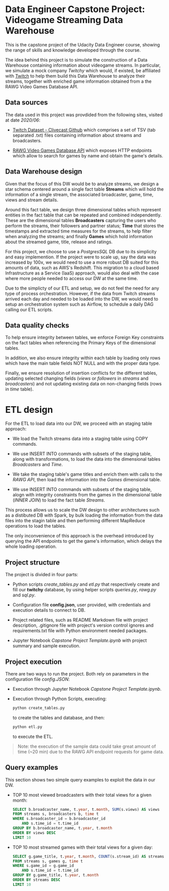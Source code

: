 # Data Engineer Capstone Project: Videogame Streaming Data Warehouse

This is the capstone project of the Udacity Data Engineer course, showing the
range of skills and knowledge developed through the course.

The idea behind this project is to simulate the construction of a Data
Warehouse containing information about videogame streams. In particular, we
simulate a mock company *Twitchy* which would, if existed, be affiliated with
[Twitch](http://twitch.tv/) to help them build this Data Warehouse to analyze
their streams, together with enriched game information obtained from a the RAWG
Video Games Database API.


## Data sources

The data used in this project was provdided from the following sites, visited
at date *2020/06*:

- [Twitch Dataset - Clivecast Github](https://clivecast.github.io/) which
    comprises a set of TSV (tab separated .txt) files containing information
    about streams and broadcasters.

- [RAWG Video Games Database API](https://rawg.io/apidocs) which exposes HTTP
    endpoints which allow to search for games by name and obtain the game's
    details.


## Data Warehouse design

Given that the focus of this DW would be to analyze streams, we design a star
schema centered around a single fact table **Streams** which will hold the
information of a single stream, the associated broadcaster, game, time, views
and stream details.

Around this fact table, we design three dimensional tables which represent
entities in the fact table that can be repeated and combined independently.
These are the dimensional tables **Broadcasters** capturing the users who
perform the streams, their followers and partner status; **Time** that stores
the timestamps and extracted time measures for the streams, to help filter when
analyzing the streams; and finally **Games** which hold information about the
streamed game, title, release and ratings.

For this project, we choose to use a *PostgresSQL* DB due to its simplicity and
easy implemention. If the project were to scale up, say the data was increased
by 100x, we would need to use a more robust DB suited for this amounts of data,
such as AWS's Redshift. This migration to a cloud based Infrastructure as a
Service (IaaS) approach, would also deal with the case where more people
needed to access our DW at the same time.

Due to the simplicty of our ETL and setup, we do not feel the need for any type
of process orchestration. However, if the data from Twitch streams arrived each
day and needed to be loaded into the DW, we would need to setup an orchestration
system such as Airflow, to schedule a daily DAG calling our ETL scripts.


## Data quality checks

To help ensure integrity between tables, we enforce Foreign Key constraints on
the fact tables when referencing the Primary Keys of the dimensional tables.


In addition, we also ensure integrity within each table by loading only rows
which have the main table fields NOT NULL and with the proper data type.

Finally, we ensure resolution of insertion conflicts for the different tables,
updating selected changing fields (*views* or *followers* in *streams* and
*broadcasters*) and not updating existing data on non-changing fields (rows in
*time* table).


# ETL design

For the ETL to load data into our DW, we proceed with an staging table approach:

- We load the Twitch streams data into a staging table using COPY commands.

- We use INSERT INTO commands with subsets of the staging table, along with
    transformations, to load the data into the dimensional tables
    *Broadcasters* and *Time*.

- We take the staging table's game titles and enrich them with calls to the
    *RAWG API*, then load the information into the *Games* dimensional table.

- We use INSERT INTO commands with subsets of the staging table, alogn with
    integrity constraints from the games in the dimensional table (*INNER JOIN*)
    to load the fact table *Streams*.

This process allows us to scale the DW design to other architectures such as
a distibuted DB with Spark, by bulk loading the information from the data files
into the stagin table and then performing different MapReduce operations to
load the tables.

The only inconvenience of this approach is the overhead introduced by querying
the API endpoints to get the game's information, which delays the whole loading
operation.


## Project structure

The project is divided in four parts:

- Python scripts *create_tables.py* and *etl.py* that respectively create and
    fill our **twitchy** database, by using helper scripts *queries.py*,
    *rawg.py* and *sql.py*.

- Configuration file **config.json**, user provided, with credentials and
    execution details to connect to DB.

- Project related files, such as README Markdown file with project description,
    .gitignore file with project's version control ignores and requirements.txt
    file with Python environment needed packages.

- Jupyter Notebook *Capstone Project Template.ipynb* with project summary and sample
    execution.


## Project execution

There are two ways to run the project. Both rely on parameters in the
configuration file *config.JSON*:

- Execution through Jupyter Notebook *Capstone Project Template.ipynb*.

- Execution through Python Scripts, executing:
    ```bash
    python create_tables.py
    ```
    to create the tables and database, and then:
    ```bash
    python etl.py
    ```
    to execute the ETL.

> Note: the execution of the sample data could take great amount of time
> (~20 min) due to the RAWG API endpoint requests for game data.

## Query examples

This section shows two simple query examples to exploit the data in our DW.

- TOP 10 most viewed broadcasters with their total views for a given
    month:
    ```sql
    SELECT b.broadcaster_name, t.year, t.month, SUM(s.views) AS views
    FROM streams s, broadcasters b, time t
    WHERE s.broadcaster_id = b.broadcaster_id
        AND s.time_id = t.time_id
    GROUP BY b.broadcaster_name, t.year, t.month
    ORDER BY views DESC
    LIMIT 10
    ```

- TOP 10 most streamed games with their total views for a given
    day:
    ```sql
    SELECT g.game_title, t.year, t.month, COUNT(s.stream_id) AS streams
    FROM streams s, games g, time t
    WHERE s.game_id = g.game_id
        AND s.time_id = t.time_id
    GROUP BY g.game_title, t.year, t.month
    ORDER BY streams DESC
    LIMIT 10
    ```

